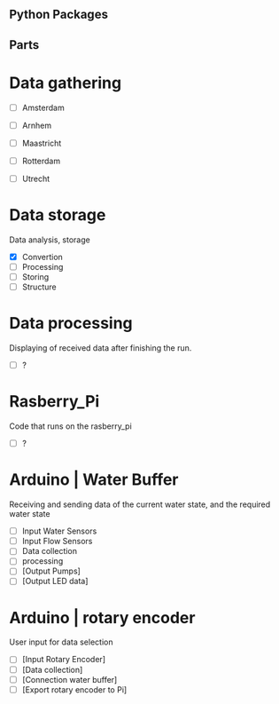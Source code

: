 ## Python Packages


## Parts


# Data gathering
- [ ] Amsterdam
- [ ] Arnhem
- [ ] Maastricht
- [ ] Rotterdam
- [ ] Utrecht


# Data storage
Data analysis, storage
- [X] Convertion
- [ ] Processing
- [ ] Storing
- [ ] Structure

# Data processing
Displaying of received data after finishing the run.
- [ ] ?

# Rasberry_Pi
Code that runs on the rasberry_pi
- [ ] ?

# Arduino | Water Buffer
Receiving and sending data of the current water state, and the required water state
- [ ] Input Water Sensors
- [ ] Input Flow Sensors
- [ ] Data collection
- [ ] processing
- [ ] [Output Pumps]
- [ ] [Output LED data]

# Arduino | rotary encoder
User input for data selection
- [ ] [Input Rotary Encoder]
- [ ] [Data collection]
- [ ] [Connection water buffer]
- [ ] [Export rotary encoder to Pi]
